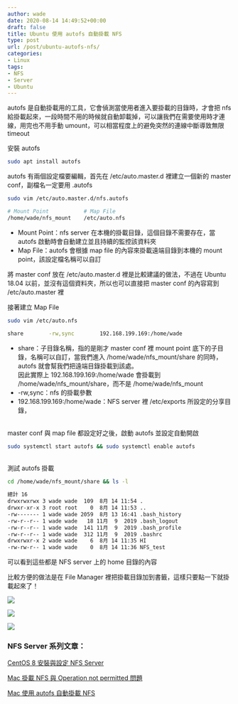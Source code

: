 ```yaml
---
author: wade
date: 2020-08-14 14:49:52+00:00
draft: false
title: Ubuntu 使用 autofs 自動掛載 NFS
type: post
url: /post/ubuntu-autofs-nfs/
categories:
- Linux
tags:
- NFS
- Server
- Ubuntu
---
```


autofs 是自動掛載用的工具，它會偵測<span class="hl-red">當使用者進入要掛載的目錄時，才會把 nfs 給掛載起來，一段時間不用的時候就自動卸載掉</span>，可以讓我們在需要使用時才連線，用完也不用手動 umount，可以相當程度上的避免突然的連線中斷導致無限 timeout


安裝 autofs

```bash
sudo apt install autofs
```

autofs 有兩個設定檔要編輯，首先在 <span class="hl-blue">/etc/auto.master.d</span> 裡建立一個新的 master conf，副檔名一定要用 <span class="hl-blue">.autofs</span>

```bash
sudo vim /etc/auto.master.d/nfs.autofs
```

```bash
# Mount Point           # Map File
/home/wade/nfs_mount    /etc/auto.nfs
```

* <span class="hl-green mono">Mount Point</span>：nfs server 在本機的掛載目錄，<span class="hl-red">這個目錄不需要存在，當 autofs 啟動時會自動建立並且持續的監控該資料夾</span>
* <span class="hl-green mono">Map File</span>：autofs 會根據 map file 的內容來掛載遠端目錄到本機的 mount point，該設定檔名稱可以自訂

將 master conf 放在 <span class="hl-blue">/etc/auto.master.d</span> 裡是比較建議的做法，不過<span class="hl-red">在 Ubuntu 18.04 以前，並沒有這個資料夾</span>，所以也可以直接把 master conf 的內容寫到 <span class="hl-blue">/etc/auto.master</span> 裡

接著建立 Map File


```bash
sudo vim /etc/auto.nfs
```

```bash
share        -rw,sync        192.168.199.169:/home/wade
```

* <span class="hl-green mono">share</span>：子目錄名稱，指的是剛才 master conf 裡 mount point 底下的子目錄，名稱可以自訂，當我們進入 /home/wade/nfs_mount/share 的同時，autofs 就會幫我們把遠端目錄掛載到該處。  
<span class="hl-red">因此實際上 192.168.199.169:/home/wade 會掛載到 /home/wade/nfs_mount/share，而不是 /home/wade/nfs_mount</span>
* <span class="hl-green mono">-rw,sync</span>：nfs 的掛載參數
* <span class="hl-green mono">192.168.199.169:/home/wade</span>：NFS server 裡 /etc/exports 所設定的分享目錄，

\
<span class="hl-blue">master conf</span> 與 <span class="hl-blue">map file</span> 都設定好之後，啟動 autofs 並設定自動開啟

```bash
sudo systemctl start autofs && sudo systemctl enable autofs
```

\
測試 autofs 掛載

```bash
cd /home/wade/nfs_mount/share && ls -l
```

```bash
總計 16
drwxrwxrwx 3 wade wade  109  8月 14 11:54 .
drwxr-xr-x 3 root root    0  8月 14 11:53 ..
-rw------- 1 wade wade 2059  8月 13 16:41 .bash_history
-rw-r--r-- 1 wade wade   18 11月  9  2019 .bash_logout
-rw-r--r-- 1 wade wade  141 11月  9  2019 .bash_profile
-rw-r--r-- 1 wade wade  312 11月  9  2019 .bashrc
drwxrwxr-x 2 wade wade    6  8月 14 11:35 HI
-rw-rw-r-- 1 wade wade    0  8月 14 11:36 NFS_test
```

可以看到這些都是 NFS server 上的 home 目錄的內容

比較方便的做法是在 File Manager 裡把掛載目錄加到書籤，這樣只要點一下就掛載起來了！

![](https://image.wadeism.net/autofs01.png)

![](https://image.wadeism.net/autofs02.png)

![](https://image.wadeism.net/autofs03.png)

### NFS Server 系列文章：

[CentOS 8 安裝與設定 NFS Server](https://notes.wadeism.net/post/centos8-nfs-server/)

[Mac 掛載 NFS 與 Operation not permitted 問題](https://notes.wadeism.net/post/mac-nfs-mount-operation-not-permitted/)

[Mac 使用 autofs 自動掛載 NFS](https://notes.wadeism.net/post/mac-autofs-nfs/)

